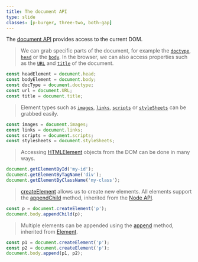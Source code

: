 ```yaml
---
title: The document API
type: slide
classes: [p-burger, three-two, both-gap]
---
```


The [document API] provides access to the current DOM.

> We can grab specific parts of the document, for example the [`doctype`], [`head`] or the [`body`].
> In the browser, we can also access properties such as the [`URL`] and [`title`] of the document.


```js
const headElement = document.head;
const bodyElement = document.body;
const docType = document.doctype;
const url = document.URL;
const title = document.title;
```

> Element types such as [`images`], [`links`], [`scripts`] or [`styleSheets`] can be grabbed easily.

```js
const images = document.images;
const links = document.links;
const scripts = document.scripts;
const stylesheets = document.styleSheets;
```


> Accessing [HTMLElement] objects from the DOM can be done in many ways.

```js
document.getElementById('my-id');
document.getElementByTagName('div');
document.getElementByClassName('my-class');
```

> [createElement] allows us to create new elements.
> All elements support the [appendChild] method, inherited from the [Node API].

```js
const p = document.createElement('p');
document.body.appendChild(p);
```

> Multiple elements can be appended using the [append] method, inherited from [Element].

```js
const p1 = document.createElement('p');
const p2 = document.createElement('p');
document.body.append(p1, p2);
```

[document API]: https://developer.mozilla.org/en-US/docs/Web/API/Document
[`head`]: https://developer.mozilla.org/en-US/docs/Web/API/Document/head
[`body`]: https://developer.mozilla.org/en-US/docs/Web/API/Document/body
[`doctype`]: https://developer.mozilla.org/en-US/docs/Web/API/Document/doctype
[`images`]: https://developer.mozilla.org/en-US/docs/Web/API/Document/images
[`links`]: https://developer.mozilla.org/en-US/docs/Web/API/Document/links
[`scripts`]: https://developer.mozilla.org/en-US/docs/Web/API/Document/scripts
[`styleSheets`]: https://developer.mozilla.org/en-US/docs/Web/API/Document/styleSheets
[`URL`]: https://developer.mozilla.org/en-US/docs/Web/API/Document/URL
[`title`]: https://developer.mozilla.org/en-US/docs/Web/API/Document/title

[createElement]: https://developer.mozilla.org/en-US/docs/Web/API/Document/createElement
[HTMLElement]: https://developer.mozilla.org/en-US/docs/Web/API/HTMLElement
[Element]: https://developer.mozilla.org/en-US/docs/Web/API/Element
[append]: https://developer.mozilla.org/en-US/docs/Web/API/Element/append

[node API]: https://developer.mozilla.org/en-US/docs/Web/API/Node
[appendChild]: https://developer.mozilla.org/en-US/docs/Web/API/Node/appendChild